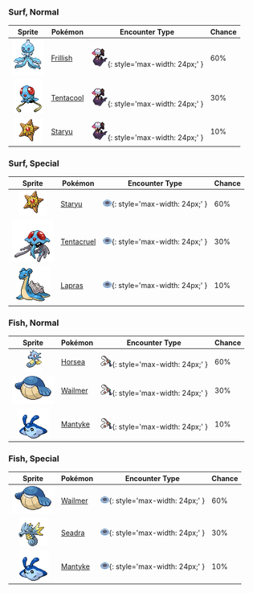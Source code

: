 

### Surf, Normal


| Sprite | Pokémon | Encounter Type | Chance |
| :---: | --- | :---: | --- |
| ![Frillish](https://raw.githubusercontent.com/PokeAPI/sprites/master/sprites/pokemon/versions/generation-v/black-white/animated/592.gif) | [Frillish](../pokemon/frillish.md/) | ![Surf, Normal](../assets/encounter_types/surf_normal.png){: style='max-width: 24px;' } | 60% |
| ![Tentacool](https://raw.githubusercontent.com/PokeAPI/sprites/master/sprites/pokemon/versions/generation-v/black-white/animated/72.gif) | [Tentacool](../pokemon/tentacool.md/) | ![Surf, Normal](../assets/encounter_types/surf_normal.png){: style='max-width: 24px;' } | 30% |
| ![Staryu](https://raw.githubusercontent.com/PokeAPI/sprites/master/sprites/pokemon/versions/generation-v/black-white/animated/120.gif) | [Staryu](../pokemon/staryu.md/) | ![Surf, Normal](../assets/encounter_types/surf_normal.png){: style='max-width: 24px;' } | 10%

### Surf, Special


| Sprite | Pokémon | Encounter Type | Chance |
| :---: | --- | :---: | --- |
| ![Staryu](https://raw.githubusercontent.com/PokeAPI/sprites/master/sprites/pokemon/versions/generation-v/black-white/animated/120.gif) | [Staryu](../pokemon/staryu.md/) | ![Surf, Special](../assets/encounter_types/surf_special.png){: style='max-width: 24px;' } | 60% |
| ![Tentacruel](https://raw.githubusercontent.com/PokeAPI/sprites/master/sprites/pokemon/versions/generation-v/black-white/animated/73.gif) | [Tentacruel](../pokemon/tentacruel.md/) | ![Surf, Special](../assets/encounter_types/surf_special.png){: style='max-width: 24px;' } | 30% |
| ![Lapras](https://raw.githubusercontent.com/PokeAPI/sprites/master/sprites/pokemon/versions/generation-v/black-white/animated/131.gif) | [Lapras](../pokemon/lapras.md/) | ![Surf, Special](../assets/encounter_types/surf_special.png){: style='max-width: 24px;' } | 10%

### Fish, Normal


| Sprite | Pokémon | Encounter Type | Chance |
| :---: | --- | :---: | --- |
| ![Horsea](https://raw.githubusercontent.com/PokeAPI/sprites/master/sprites/pokemon/versions/generation-v/black-white/animated/116.gif) | [Horsea](../pokemon/horsea.md/) | ![Fish, Normal](../assets/encounter_types/fish_normal.png){: style='max-width: 24px;' } | 60% |
| ![Wailmer](https://raw.githubusercontent.com/PokeAPI/sprites/master/sprites/pokemon/versions/generation-v/black-white/animated/320.gif) | [Wailmer](../pokemon/wailmer.md/) | ![Fish, Normal](../assets/encounter_types/fish_normal.png){: style='max-width: 24px;' } | 30% |
| ![Mantyke](https://raw.githubusercontent.com/PokeAPI/sprites/master/sprites/pokemon/versions/generation-v/black-white/animated/458.gif) | [Mantyke](../pokemon/mantyke.md/) | ![Fish, Normal](../assets/encounter_types/fish_normal.png){: style='max-width: 24px;' } | 10%

### Fish, Special


| Sprite | Pokémon | Encounter Type | Chance |
| :---: | --- | :---: | --- |
| ![Wailmer](https://raw.githubusercontent.com/PokeAPI/sprites/master/sprites/pokemon/versions/generation-v/black-white/animated/320.gif) | [Wailmer](../pokemon/wailmer.md/) | ![Fish, Special](../assets/encounter_types/fish_special.png){: style='max-width: 24px;' } | 60% |
| ![Seadra](https://raw.githubusercontent.com/PokeAPI/sprites/master/sprites/pokemon/versions/generation-v/black-white/animated/117.gif) | [Seadra](../pokemon/seadra.md/) | ![Fish, Special](../assets/encounter_types/fish_special.png){: style='max-width: 24px;' } | 30% |
| ![Mantyke](https://raw.githubusercontent.com/PokeAPI/sprites/master/sprites/pokemon/versions/generation-v/black-white/animated/458.gif) | [Mantyke](../pokemon/mantyke.md/) | ![Fish, Special](../assets/encounter_types/fish_special.png){: style='max-width: 24px;' } | 10% |
